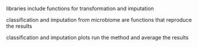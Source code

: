 libraries include functions for transformation and imputation

classification and imputation from microbiome are functions that reproduce the results

classification and imputation plots run the method and average the results
